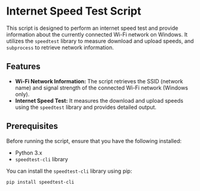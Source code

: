 # Internet Speed Test Script

This script is designed to perform an internet speed test and provide information about the currently connected Wi-Fi network on Windows. It utilizes the `speedtest` library to measure download and upload speeds, and `subprocess` to retrieve network information.

## Features

- **Wi-Fi Network Information:** The script retrieves the SSID (network name) and signal strength of the connected Wi-Fi network (Windows only).
- **Internet Speed Test:** It measures the download and upload speeds using the `speedtest` library and provides detailed output.

## Prerequisites

Before running the script, ensure that you have the following installed:

- Python 3.x
- `speedtest-cli` library

You can install the `speedtest-cli` library using pip:

```bash
pip install speedtest-cli

